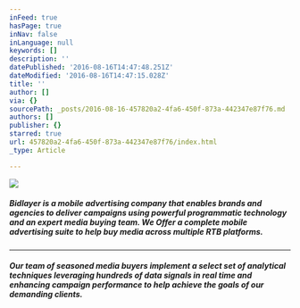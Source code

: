```yaml
---
inFeed: true
hasPage: true
inNav: false
inLanguage: null
keywords: []
description: ''
datePublished: '2016-08-16T14:47:48.251Z'
dateModified: '2016-08-16T14:47:15.028Z'
title: ''
author: []
via: {}
sourcePath: _posts/2016-08-16-457820a2-4fa6-450f-873a-442347e87f76.md
authors: []
publisher: {}
starred: true
url: 457820a2-4fa6-450f-873a-442347e87f76/index.html
_type: Article

---
```

![](https://the-grid-user-content.s3-us-west-2.amazonaws.com/5b7a5b37-e94f-4304-b4cb-c41ab281baab.png)

##### Bidlayer is a mobile advertising company that enables brands and agencies to deliver campaigns using powerful programmatic technology and an expert media buying team. We Offer a complete mobile advertising suite to help buy media across multiple RTB platforms.

****

##### Our team of seasoned media buyers implement a select set of analytical techniques leveraging hundreds of data signals in real time and enhancing campaign performance to help achieve the goals of our demanding clients.